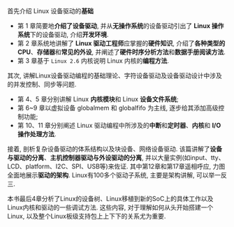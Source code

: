 
首先介绍 Linux 设备驱动的**基础**

* 第 1 章简要地**介绍了设备驱动**, 并从**无操作系统**的设备驱动引出了 **Linux 操作系统**下的设备驱动, 介绍**开发环境**. 
* 第 2 章系统地讲解了 **Linux 驱动工程师**应掌握的**硬件知识**, 介绍了**各种类型的CPU**、**存储器**和**常见的外设**, 并阐述了**硬件时序分析方法**和**数据手册阅读方法**. 
* 第 3 章基于 `Linux 2.6` 内核说明 Linux 内核的**编程方法**. 

其次, 讲解Linux设备驱动编程的基础理论、字符设备驱动及设备驱动设计中涉及的并发控制、同步等问题. 

* 第 4、5 章分别讲解 Linux **内核模块**和 Linux **设备文件系统**; 
* 第 6~9 章以虚拟设备 globalmem 和 globalfifo 为主线, 逐步给其添加高级控制功能; 
* 第 10、11 章分别阐述 Linux 驱动编程中所涉及的**中断**和**定时器**、**内核**和 **I/O 操作处理方法**. 

接着, 剖析复杂设备驱动的体系结构以及块设备、网络设备驱动. 该篇讲解了**设备与驱动的分离**、**主机控制器驱动与外设驱动的分离**, 并以大量实例(如input、tty、LCD、platform、I2C、SPI、USB等)来佐证. 其中第12章和第17章遥相呼应, 力图全面地展示**驱动的架构**. Linux有100多个驱动子系统, 主要是架构讲解, 可以举一反三. 

本书最后4章分析了Linux的设备树、Linux移植到新的SoC上的具体工作以及Linux内核和驱动的一些调试方法. 这些内容, 对于理解如何从头开始搭建一个Linux, 以及整个Linux板级支持包上上下下的关系尤为重要. 